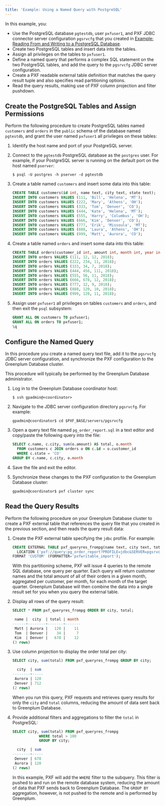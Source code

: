 ```yaml
---
title: 'Example: Using a Named Query with PostgreSQL'
---
```


<!--
Licensed to the Apache Software Foundation (ASF) under one
or more contributor license agreements.  See the NOTICE file
distributed with this work for additional information
regarding copyright ownership.  The ASF licenses this file
to you under the Apache License, Version 2.0 (the
"License"); you may not use this file except in compliance
with the License.  You may obtain a copy of the License at

  http://www.apache.org/licenses/LICENSE-2.0

Unless required by applicable law or agreed to in writing,
software distributed under the License is distributed on an
"AS IS" BASIS, WITHOUT WARRANTIES OR CONDITIONS OF ANY
KIND, either express or implied.  See the License for the
specific language governing permissions and limitations
under the License.
-->

In this example, you:

- Use the PostgreSQL database `pgtestdb`, user `pxfuser1`, and PXF JDBC connector server configuration `pgsrvcfg` that you created in [Example: Reading From and Writing to a PostgreSQL Database](jdbc_pxf_postgresql.html).
- Create two PostgreSQL tables and insert data into the tables.
- Assign all privileges on the tables to `pxfuser1`.
- Define a named query that performs a complex SQL statement on the two PostgreSQL tables, and add the query to the `pgsrvcfg` JDBC server configuration.
- Create a PXF readable external table definition that matches the query result tuple and also specifies read partitioning options.
- Read the query results, making use of PXF column projection and filter pushdown.

## <a id="nq_create_2pgtbl"></a>Create the PostgreSQL Tables and Assign Permissions

Perform the following procedure to create PostgreSQL tables named `customers` and `orders` in the `public` schema of the database named `pgtestdb`, and grant the user named `pxfuser1` all privileges on these tables:

1. Identify the host name and port of your PostgreSQL server.

2. Connect to the `pgtestdb` PostgreSQL database as the `postgres` user. For example, if your PostgreSQL server is running on the default port on the host named `pserver`:

    ``` shell
    $ psql -U postgres -h pserver -d pgtestdb
    ```

3. Create a table named `customers` and insert some data into this table:

    ``` sql
    CREATE TABLE customers(id int, name text, city text, state text);
    INSERT INTO customers VALUES (111, 'Bill', 'Helena', 'MT');
    INSERT INTO customers VALUES (222, 'Mary', 'Athens', 'OH');
    INSERT INTO customers VALUES (333, 'Tom', 'Denver', 'CO');
    INSERT INTO customers VALUES (444, 'Kate', 'Helena', 'MT');
    INSERT INTO customers VALUES (555, 'Harry', 'Columbus', 'OH');
    INSERT INTO customers VALUES (666, 'Kim', 'Denver', 'CO');
    INSERT INTO customers VALUES (777, 'Erik', 'Missoula', 'MT');
    INSERT INTO customers VALUES (888, 'Laura', 'Athens', 'OH');
    INSERT INTO customers VALUES (999, 'Matt', 'Aurora', 'CO');
    ```

4. Create a table named `orders` and insert some data into this table:

    ``` sql
    CREATE TABLE orders(customer_id int, amount int, month int, year int);
    INSERT INTO orders VALUES (111, 12, 12, 2018);
    INSERT INTO orders VALUES (222, 234, 11, 2018);
    INSERT INTO orders VALUES (333, 34, 7, 2018);
    INSERT INTO orders VALUES (444, 456, 111, 2018);
    INSERT INTO orders VALUES (555, 56, 11, 2018);
    INSERT INTO orders VALUES (666, 678, 12, 2018);
    INSERT INTO orders VALUES (777, 12, 9, 2018);
    INSERT INTO orders VALUES (888, 120, 10, 2018);
    INSERT INTO orders VALUES (999, 120, 11, 2018);
    ```

5. Assign user `pxfuser1` all privileges on tables `customers` and `orders`, and then exit the `psql` subsystem:

    ``` sql
    GRANT ALL ON customers TO pxfuser1;
    GRANT ALL ON orders TO pxfuser1;
    \q
    ```

## <a id="nq_jdbconfig"></a>Configure the Named Query

In this procedure you create a named query text file, add it to the `pgsrvcfg` JDBC server configuration, and synchronize the PXF configuration to the Greenplum Database cluster.

This procedure will typically be performed by the Greenplum Database administrator.

1. Log in to the Greenplum Database coordinator host:

    ``` shell
    $ ssh gpadmin@<coordinator>
    ```

2. Navigate to the JDBC server configuration directory `pgsrvcfg`. For example:

    ``` shell
    gpadmin@coordinator$ cd $PXF_BASE/servers/pgsrvcfg
    ```

3. Open a query text file named `pg_order_report.sql` in a text editor and copy/paste the following query into the file:

    ``` sql
    SELECT c.name, c.city, sum(o.amount) AS total, o.month
      FROM customers c JOIN orders o ON c.id = o.customer_id
      WHERE c.state = 'CO'
    GROUP BY c.name, c.city, o.month
    ```

4. Save the file and exit the editor.

5. Synchronize these changes to the PXF configuration to the Greenplum Database cluster:

    ``` shell
    gpadmin@coordinator$ pxf cluster sync
    ```

## <a id="nq_readjdbc"></a>Read the Query Results

Perform the following procedure on your Greenplum Database cluster to create a PXF external table that references the query file that you created in the previous section, and then reads the query result data:

1. Create the PXF external table specifying the `jdbc` profile. For example:

    ``` sql
    CREATE EXTERNAL TABLE pxf_queryres_frompg(name text, city text, total int, month int)
      LOCATION ('pxf://query:pg_order_report?PROFILE=jdbc&SERVER=pgsrvcfg&PARTITION_BY=month:int&RANGE=1:13&INTERVAL=3')
    FORMAT 'CUSTOM' (FORMATTER='pxfwritable_import');
    ```

    With this partitioning scheme, PXF will issue 4 queries to the remote SQL database, one query per quarter. Each query will return customer names and the total amount of all of their orders in a given month, aggregated per customer, per month, for each month of the target quarter. Greenplum Database will then combine the data into a single result set for you when you query the external table.

2. Display all rows of the query result:

    ``` sql
    SELECT * FROM pxf_queryres_frompg ORDER BY city, total;

     name |  city  | total | month
    ------+--------+-------+-------
     Matt | Aurora |   120 |    11
     Tom  | Denver |    34 |     7
     Kim  | Denver |   678 |    12
    (3 rows)
    ```

3. Use column projection to display the order total per city:

    ``` sql
    SELECT city, sum(total) FROM pxf_queryres_frompg GROUP BY city;

      city  | sum
    --------+-----
     Aurora | 120
     Denver | 712
    (2 rows)
    ```

    When you run this query, PXF requests and retrieves query results for only the `city` and `total` columns, reducing the amount of data sent back to Greenplum Database.

4. Provide additional filters and aggregations to filter the `total` in PostgreSQL:

    ``` sql
    SELECT city, sum(total) FROM pxf_queryres_frompg
                WHERE total > 100
                GROUP BY city;

      city  | sum
    --------+-----
     Denver | 678
     Aurora | 120
    (2 rows)
    ```

    In this example, PXF will add the `WHERE` filter to the subquery. This filter is pushed to and run on the remote database system, reducing the amount of data that PXF sends back to Greenplum Database. The `GROUP BY` aggregation, however, is not pushed to the remote and is performed by Greenplum.

